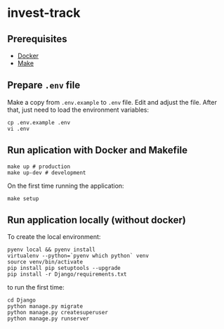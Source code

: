 # invest-track

## Prerequisites

- [Docker](https://www.docker.com/)
- [Make](https://www.gnu.org/software/make/)


## Prepare `.env` file

Make a copy from `.env.example` to `.env` file. Edit and adjust the file. After that, just need to load the environment
variables:

```shell
cp .env.example .env
vi .env
```

## Run aplication with Docker and Makefile

```shell
make up # production
make up-dev # development
```

On the first time running the application:

```shell
make setup
```

## Run application locally (without docker)

To create the local environment:

````shell
pyenv local && pyenv install
virtualenv --python=`pyenv which python` venv
source venv/bin/activate
pip install pip setuptools --upgrade
pip install -r Django/requirements.txt
````

to run the first time:

````shell
cd Django
python manage.py migrate
python manage.py createsuperuser
python manage.py runserver
````
